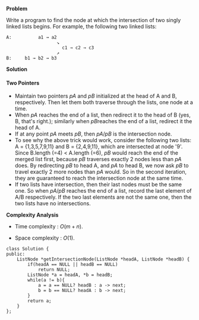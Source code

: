 **Problem**

Write a program to find the node at which the intersection of two singly linked lists begins.
For example, the following two linked lists:
```
A:          a1 → a2
                   ↘
                     c1 → c2 → c3
                   ↗            
B:     b1 → b2 → b3
```
**Solution**
#### Two Pointers

-   Maintain two pointers  $pA$  and  $pB$  initialized at the head of A and B, respectively. Then let them both traverse through the lists, one node at a time.
-   When  $pA$  reaches the end of a list, then redirect it to the head of B (yes, B, that's right.); similarly when  $pB$reaches the end of a list, redirect it the head of A.
-   If at any point  $pA$  meets  $pB$, then  $pA$/$pB$  is the intersection node.
-   To see why the above trick would work, consider the following two lists: A = {1,3,5,7,9,11} and B = {2,4,9,11}, which are intersected at node '9'. Since B.length (=4) < A.length (=6),  $pB$  would reach the end of the merged list first, because  $pB$  traverses exactly 2 nodes less than  $pA$  does. By redirecting  $pB$  to head A, and  $pA$  to head B, we now ask  $pB$  to travel exactly 2 more nodes than  $pA$  would. So in the second iteration, they are guaranteed to reach the intersection node at the same time.
-   If two lists have intersection, then their last nodes must be the same one. So when  $pA$/$pB$  reaches the end of a list, record the last element of A/B respectively. If the two last elements are not the same one, then the two lists have no intersections.

**Complexity Analysis**

-   Time complexity :  $O(m+n)$.
    
-   Space complexity :  $O(1)$.
```
class Solution {
public:
    ListNode *getIntersectionNode(ListNode *headA, ListNode *headB) {
        if(headA == NULL || headB == NULL)
            return NULL;
        ListNode *a = headA, *b = headB;
        while(a != b){
            a = a == NULL? headB : a -> next;
            b = b == NULL? headA : b -> next;
        }
        return a;
    }
};
```

<!--stackedit_data:
eyJoaXN0b3J5IjpbMTU4NzQyODUwMl19
-->